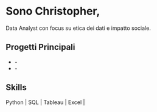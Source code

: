 # Sono Christopher,
Data Analyst con focus su etica dei dati e impatto sociale.

## Progetti Principali
- **[]()** - 
- **[]()** - 

## Skills
Python | SQL | Tableau | Excel |
